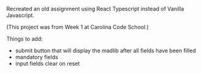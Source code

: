 Recreated an old assignment using React Typescript instead of Vanilla Javascript.

(This project was from Week 1 at Carolina Code School.)

Things to add:

- submit button that will display the madlib after all fields have been filled
- mandatory fields
- input fields clear on reset
